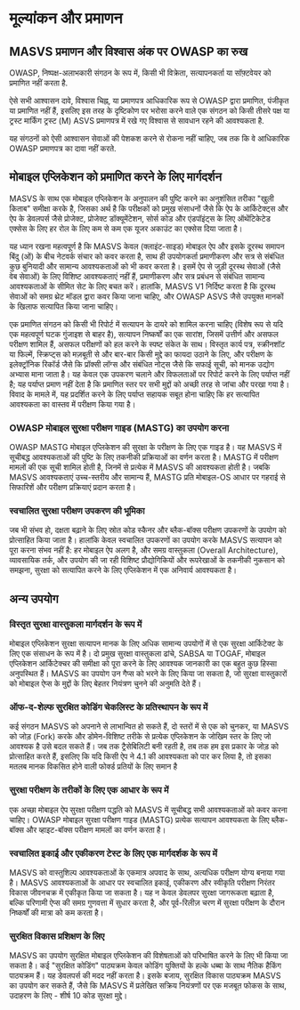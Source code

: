 # मूल्यांकन और प्रमाणन

## MASVS प्रमाणन और विश्वास अंक पर OWASP का रुख

OWASP, निष्पक्ष-अलाभकारी संगठन के रूप में, किसी भी विक्रेता, सत्यापनकर्ता या सॉफ़्टवेयर को प्रमाणित नहीं करता है.

ऐसे सभी आश्वासन दावे, विश्वास चिह्न, या प्रमाणपत्र आधिकारिक रूप से OWASP द्वारा प्रमाणित, पंजीकृत या प्रमाणित नहीं हैं, इसलिए इस तरह के दृष्टिकोण पर भरोसा करने वाले एक संगठन को किसी तीसरे पक्ष या ट्रस्ट मार्किंग ट्रस्ट (M) ASVS प्रमाणपत्र  में रखे गए विश्वास से सावधान रहने की आवश्यकता है.

यह संगठनों को ऐसी आश्वासन सेवाओं की पेशकश करने से रोकना नहीं चाहिए, जब तक कि वे आधिकारिक OWASP प्रमाणपत्र का दावा नहीं करते.

## मोबाइल एप्लिकेशन को प्रमाणित करने के लिए मार्गदर्शन

MASVS के साथ एक मोबाइल एप्लिकेशन के अनुपालन की पुष्टि करने का अनुशंसित तरीका "खुली किताब" समीक्षा करके है,
जिसका अर्थ है कि परीक्षकों को प्रमुख संसाधनों जैसे कि ऐप के आर्किटेक्ट्स और ऐप के डेवलपर्स जैसे प्रोजेक्ट, प्रोजेक्ट डॉक्यूमेंटेशन, सोर्स कोड और एंडपॉइंट्स के लिए ऑथेंटिकेटेड एक्सेस के लिए हर रोल के लिए कम से कम एक यूजर अकाउंट का एक्सेस दिया जाता है।

यह ध्यान रखना महत्वपूर्ण है कि MASVS केवल (क्लाइंट-साइड) मोबाइल ऐप और इसके दूरस्थ समापन बिंदु (ओं) के बीच नेटवर्क संचार को कवर करता है, साथ ही उपयोगकर्ता प्रमाणीकरण और सत्र से संबंधित कुछ बुनियादी और सामान्य आवश्यकताओं को भी कवर करता है। इसमें ऐप से जुड़ी दूरस्थ सेवाओं (जैसे वेब सेवाओं) के लिए विशिष्ट आवश्यकताएं नहीं हैं, प्रमाणीकरण और सत्र प्रबंधन से संबंधित सामान्य आवश्यकताओं के सीमित सेट के लिए बचत करें। हालांकि, MASVS V1 निर्दिष्ट करता है कि दूरस्थ सेवाओं को समग्र थ्रेट मॉडल द्वारा कवर किया जाना चाहिए, और OWASP ASVS जैसे उपयुक्त मानकों के खिलाफ सत्यापित किया जाना चाहिए।

एक प्रमाणित संगठन को किसी भी रिपोर्ट में सत्यापन के दायरे को शामिल करना चाहिए (विशेष रूप से यदि एक महत्वपूर्ण घटक गुंजाइश से बाहर है), सत्यापन निष्कर्षों का एक सारांश, जिसमें उत्तीर्ण और असफल परीक्षण शामिल हैं, असफल परीक्षणों को हल करने के स्पष्ट संकेत के साथ। विस्तृत कार्य पत्र, स्क्रीनशॉट या फिल्में, स्क्रिप्ट्स को मज़बूती से और बार-बार किसी मुद्दे का फायदा उठाने के लिए, और परीक्षण के इलेक्ट्रॉनिक रिकॉर्ड जैसे कि प्रॉक्सी लॉग्स और संबंधित नोट्स जैसे कि सफाई सूची, को मानक उद्योग अभ्यास माना जाता है। यह केवल एक उपकरण चलाने और विफलताओं पर रिपोर्ट करने के लिए पर्याप्त नहीं है; यह पर्याप्त प्रमाण नहीं देता है कि प्रमाणित स्तर पर सभी मुद्दों को अच्छी तरह से जांचा और परखा गया है। विवाद के मामले में, यह प्रदर्शित करने के लिए पर्याप्त सहायक सबूत होना चाहिए कि हर सत्यापित आवश्यकता का वास्तव में परीक्षण किया गया है।

<!-- \pagebreak -->

### OWASP मोबाइल सुरक्षा परीक्षण गाइड (MASTG) का उपयोग करना

OWASP MASTG मोबाइल एप्लिकेशन की सुरक्षा के परीक्षण के लिए एक गाइड है। यह MASVS में सूचीबद्ध आवश्यकताओं की पुष्टि के लिए तकनीकी प्रक्रियाओं का वर्णन करता है। MASTG में परीक्षण मामलों की एक सूची शामिल होती है, जिनमें से प्रत्येक में MASVS की आवश्यकता होती है। जबकि MASVS आवश्यकताएं उच्च-स्तरीय और सामान्य हैं, MASTG प्रति मोबाइल-OS आधार पर गहराई से सिफारिशें और परीक्षण प्रक्रियाएं प्रदान करता है।

### स्वचालित सुरक्षा परीक्षण उपकरण की भूमिका

जब भी संभव हो, दक्षता बढ़ाने के लिए स्रोत कोड स्कैनर और ब्लैक-बॉक्स परीक्षण उपकरणों के उपयोग को प्रोत्साहित किया जाता है। हालांकि केवल स्वचालित उपकरणों का उपयोग करके MASVS सत्यापन को पूरा करना संभव नहीं है: हर मोबाइल ऐप अलग है, और समग्र वास्तुकला (Overall Architecture), व्यावसायिक तर्क, और उपयोग की जा रही विशिष्ट प्रौद्योगिकियों और रूपरेखाओं के तकनीकी नुकसान को समझना, सुरक्षा को सत्यापित करने के लिए एप्लिकेशन में एक अनिवार्य आवश्यकता है।

## अन्य उपयोग

### विस्तृत सुरक्षा वास्तुकला मार्गदर्शन के रूप में

मोबाइल एप्लिकेशन सुरक्षा सत्यापन मानक के लिए अधिक सामान्य उपयोगों में से एक सुरक्षा आर्किटेक्ट के लिए एक संसाधन के रूप में है। दो प्रमुख सुरक्षा वास्तुकला ढांचे, SABSA या TOGAF, मोबाइल एप्लिकेशन आर्किटेक्चर की समीक्षा को पूरा करने के लिए आवश्यक जानकारी का एक बहुत कुछ हिस्सा अनुपस्थित हैं। MASVS का उपयोग उन गैप्स को भरने के लिए किया जा सकता है, जो सुरक्षा वास्तुकारों को मोबाइल ऐप्स के मुद्दों के लिए बेहतर नियंत्रण चुनने की अनुमति देते हैं।

### ऑफ-द-शेल्फ सुरक्षित कोडिंग चेकलिस्ट के प्रतिस्थापन के रूप में

कई संगठन MASVS को अपनाने से लाभान्वित हो सकते हैं, दो स्तरों में से एक को चुनकर, या MASVS को जोड़ (Fork) करके और डोमेन-विशिष्ट तरीके से प्रत्येक एप्लिकेशन के जोखिम स्तर के लिए जो आवश्यक है उसे बदल सकते हैं। जब तक ट्रैसेबिलिटी बनी रहती है, तब तक हम इस प्रकार के जोड़ को प्रोत्साहित करते हैं, इसलिए कि यदि किसी ऐप ने 4.1 की आवश्यकता को पार कर लिया है, तो इसका मतलब मानक विकसित होने वाली फोर्क्ड प्रतियों के लिए समान है

### सुरक्षा परीक्षण के तरीकों के लिए एक आधार के रूप में

एक अच्छा मोबाइल ऐप सुरक्षा परीक्षण पद्धति को MASVS में सूचीबद्ध सभी आवश्यकताओं को कवर करना चाहिए। OWASP मोबाइल सुरक्षा परीक्षण गाइड (MASTG) प्रत्येक सत्यापन आवश्यकता के लिए ब्लैक-बॉक्स और व्हाइट-बॉक्स परीक्षण मामलों का वर्णन करता है।

### स्वचालित इकाई और एकीकरण टेस्ट के लिए एक मार्गदर्शक के रूप में

MASVS को वास्तुशिल्प आवश्यकताओं के एकमात्र अपवाद के साथ, अत्यधिक परीक्षण योग्य बनाया गया है। MASVS आवश्यकताओं के आधार पर स्वचालित इकाई, एकीकरण और स्वीकृति परीक्षण निरंतर विकास जीवनचक्र में एकीकृत किया जा सकता है। यह न केवल डेवलपर सुरक्षा जागरूकता बढ़ाता है, बल्कि परिणामी ऐप्स की समग्र गुणवत्ता में सुधार करता है, और पूर्व-रिलीज़ चरण में सुरक्षा परीक्षण के दौरान निष्कर्षों की मात्रा को कम करता है।

### सुरक्षित विकास प्रशिक्षण के लिए

MASVS का उपयोग सुरक्षित मोबाइल एप्लिकेशन की विशेषताओं को परिभाषित करने के लिए भी किया जा सकता है। कई "सुरक्षित कोडिंग" पाठ्यक्रम केवल कोडिंग युक्तियों के हल्के धब्बा के साथ नैतिक हैकिंग पाठ्यक्रम हैं। यह डेवलपर्स की मदद नहीं करता है। इसके बजाय, सुरक्षित विकास पाठ्यक्रम MASVS का उपयोग कर सकते हैं, जैसे कि MASVS में प्रलेखित सक्रिय नियंत्रणों पर एक मजबूत फोकस के साथ, उदाहरण के लिए - शीर्ष 10 कोड सुरक्षा मुद्दे।
